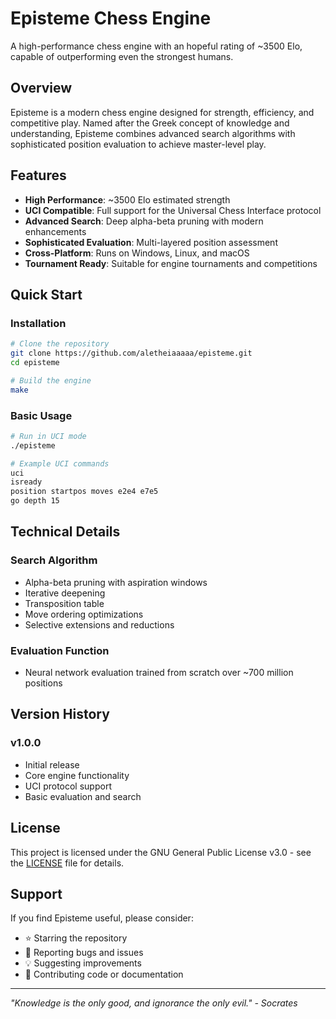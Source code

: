 # Episteme Chess Engine

A high-performance chess engine with an hopeful rating of ~3500 Elo, capable of outperforming even the strongest humans.

## Overview

Episteme is a modern chess engine designed for strength, efficiency, and competitive play. Named after the Greek concept of knowledge and understanding, Episteme combines advanced search algorithms with sophisticated position evaluation to achieve master-level play.

## Features

- **High Performance**: ~3500 Elo estimated strength
- **UCI Compatible**: Full support for the Universal Chess Interface protocol
- **Advanced Search**: Deep alpha-beta pruning with modern enhancements
- **Sophisticated Evaluation**: Multi-layered position assessment
- **Cross-Platform**: Runs on Windows, Linux, and macOS
- **Tournament Ready**: Suitable for engine tournaments and competitions

## Quick Start

### Installation

```bash
# Clone the repository
git clone https://github.com/aletheiaaaaa/episteme.git
cd episteme

# Build the engine
make
```

### Basic Usage

```bash
# Run in UCI mode
./episteme

# Example UCI commands
uci
isready
position startpos moves e2e4 e7e5
go depth 15
```

## Technical Details

### Search Algorithm
- Alpha-beta pruning with aspiration windows
- Iterative deepening
- Transposition table
- Move ordering optimizations
- Selective extensions and reductions

### Evaluation Function
- Neural network evaluation trained from scratch over ~700 million positions

## Version History

### v1.0.0
- Initial release
- Core engine functionality
- UCI protocol support
- Basic evaluation and search

## License

This project is licensed under the GNU General Public License v3.0 - see the [LICENSE](LICENSE) file for details.

## Support

If you find Episteme useful, please consider:
- ⭐ Starring the repository
- 🐛 Reporting bugs and issues
- 💡 Suggesting improvements
- 🤝 Contributing code or documentation

---

*"Knowledge is the only good, and ignorance the only evil." - Socrates*
